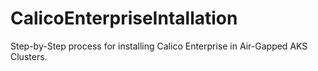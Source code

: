 # CalicoEnterpriseIntallation
Step-by-Step process for installing Calico Enterprise in Air-Gapped AKS Clusters.
